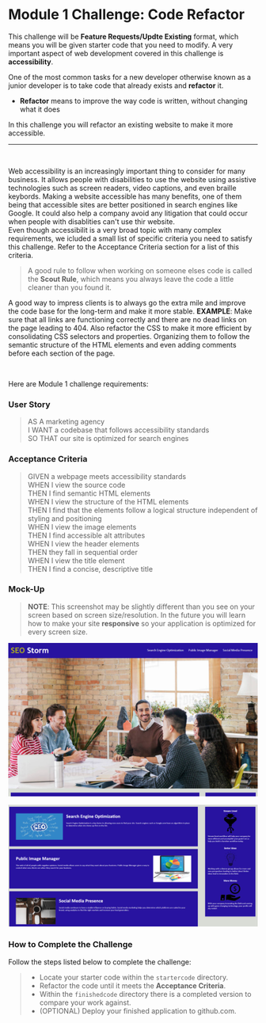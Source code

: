 # Module 1 Challenge: Code Refactor
This challenge will be **Feature Requests/Updte Existing** format, which means you will be given starter code that you need to modify. A very important aspect of web development covered in this challenge is **accessibility**. 
<br/>

One of the most common tasks for a new developer otherwise known as a junior developer is to take code that already exists and **refactor** it.

* **Refactor** means to improve the way code is written, without changing what it does

In this challenge you will refactor an existing website to make it more accessible.
<hr />
<p>&nbsp;</p>

Web accessibility is an increasingly important thing to consider for many business. It allows people with disabilities to use the website using assistive technologies such as screen readers, video captions, and even braille keybords. Making a website accessible has many benefits, one of them being that accessible sites are better positioned in search engines like Google. It could also help a company avoid any litigation that could occur when people with disablities can't use thir website. <br />
Even though accessibilit is a very broad topic with many complex requirements, we icluded a small list of specific criteria you need to satisfy this challenge. Refer to the Acceptance Criteria section for a list of this criteria.

> A good rule to follow when working on someone elses code is called the **Scout Rule**, which means you always leave the code a little cleaner than you found it.

A good way to impress clients is to always go the extra mile and improve the code base for the long-term and make it more stable. **EXAMPLE**: Make sure that all links are functioning correctly and there are no dead links on the page leading to 404. Also refactor the CSS to make it more efficient by consolidating CSS selectors and properties. Organizing them to follow the semantic structure of the HTML elements and even adding comments before each section of the page. <p>&nbsp;</p>

Here are Module 1 challenge requirements:

### **User Story**

>AS A marketing agency <br/>
>I WANT a codebase that follows accessibility standards <br/>
>SO THAT our site is optimized for search engines


### **Acceptance Criteria**

>GIVEN a webpage meets accessibility standards <br/>
>WHEN I view the source code <br/>
>THEN I find semantic HTML elements<br/>
>WHEN I view the structure of the HTML elements <br/>
>THEN I find that the elements follow a logical structure independent of styling and positioning<br/>
>WHEN I view the image elements <br/>
>THEN I find accessible alt attributes<br/>
>WHEN I view the header elements <br/>
>THEN they fall in sequential order<br/>
>WHEN I view the title element <br/>
>THEN I find a concise, descriptive title<br/>

### **Mock-Up**

>**NOTE**: This screenshot may be slightly different than you see on your screen based on screen size/resolution. In the future you will learn how to make your site **responsive** so your application is optimized for every screen size.

<!--  Added a screenshot of the finished challenge. -->
![](./assets/mockup-top.png)

![](./assets/mockup-bottom.png)

### **How to Complete the Challenge**
Follow the steps listed below to complete the challenge:
>* Locate your starter code within the ```startercode``` directory.
>* Refactor the code until it meets the **Acceptance Criteria**.
>* Within the ```finishedcode``` directory there is a completed version to compare your work against.
>* (OPTIONAL) Deploy your finished application to github.com.